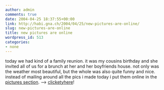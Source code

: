 ```yaml
---
author: admin
comments: true
date: 2004-04-25 18:37:55+00:00
link: http://habi.gna.ch/2004/04/25/new-pictures-are-online/
slug: new-pictures-are-online
title: new pictures are online
wordpress_id: 513
categories:
- none
---
```


today we had kind of a family reunion. it was my cousins birthday and she invited all of us for a brunch at her and her boyfriends house. not only was the weather most beautiful, but the whole was also quite funny and nice.
instead of mailing around all the pics i made today i put them online in the [pictures section](http://habi.gna.ch/pics/). --> [clicketyhere](http://habi.gna.ch/pics/Simone/)!
